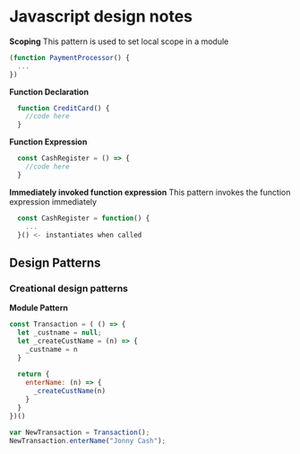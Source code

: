 # Javascript design notes 

**Scoping**
This pattern is used to set local scope in a module

```js
(function PaymentProcessor() {
  ...
})
```

**Function Declaration**
``` js
  function CreditCard() {
    //code here
  }
```

**Function Expression**
``` js
  const CashRegister = () => { 
    //code here
  }
```

**Immediately invoked function expression**
This pattern invokes the function expression immediately

```js
  const CashRegister = function() {
    ...
  }() <- instantiates when called
```

## Design Patterns

### Creational design patterns
**Module Pattern**
```js
const Transaction = ( () => {
  let _custname = null;
  let _createCustName = (n) => {
    _custname = n
  }
  
  return {
    enterName: (n) => {
      _createCustName(n)
    }
  }
})()

var NewTransaction = Transaction();
NewTransaction.enterName("Jonny Cash");
```
